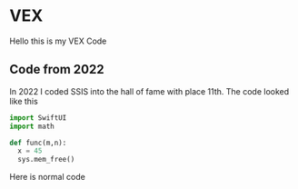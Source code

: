 # VEX
Hello this is my VEX Code

## Code from 2022

In 2022 I coded SSIS into the hall of fame with place 11th. The code looked like this

``` py
import SwiftUI
import math

def func(m,n):
  x = 45
  sys.mem_free()
```

Here is normal code
